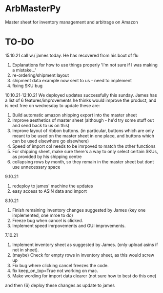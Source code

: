 # ArbMasterPy

Master sheet for inventory management and arbitrage on Amazon


# TO-DO

15.10.21
call w./ james today. He has recovered from his bout of flu
1. Explanations for how to use things properly 'I'm not sure if I was making a mistake...'
2. re-ordering/shipment layout
3. shipment data example now sent to us - need to implement
4. fixing SKU bug

10.10.21-12.10.21
We deployed updates successfully this sunday. James has a list of 6 features/improvements he thinks would improve the product, and is next free on wednesday to update
these are:
1. Build automatic amazon shipping export into the master sheet
2. Improve aesthetics of master sheet (although - he'd try some stuff out and send back to us on this)
3. Improve layout of ribbon buttons. (in particular, buttons which are only meant to be used on the master sheet in one place, and buttons which can be used elsewhere go elsewhere)
4. Speed of import col needs to be imrpoved to match the other functions
5. For shipping sheet, make sure there's a way to only select certain SKUs, as provided by his shipping centre
6. collapsing rows by month, so they remain in the master sheet but dont use unnecessary space

9.10.21
1. redeploy to james' machine the updates
2. easy access to ASIN data and import


8.10.21
1. Finish remaining inventory changes suggested by James (key one implemented, one mroe to do)
2. Freeze bug when cancel is clicked. 
3. Implement speed imrpovements and GUI improvements. 

7.10.21
1. Implement inventory sheet as suggested by James. (only upload asins if not in sheet). 
2. (maybe) Check for empty rows in inventory sheet, as this would screw up 
3. Fix bug where clicking cancel freezes the code. 
4. fix keep_on_top=True not working on mac. 
5. Make wording for import data clearer (not sure how to best do this one)

and then (6) deploy these changes as update to james


